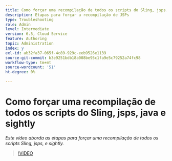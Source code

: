 ```yaml
---
title: Como forçar uma recompilação de todos os scripts do Sling, jsps, java e sightly
description: Etapas para forçar a recompilação de JSPs
type: Troubleshooting
role: Admin
level: Intermediate
version: 6.5, Cloud Service
feature: Authoring
topic: Administration
index: y
exl-id: ab32fa37-065f-4c89-929c-eeb9526e1139
source-git-commit: b3e9251bdb18a008be95c1fa9e5c79252a74fc98
workflow-type: tm+mt
source-wordcount: '51'
ht-degree: 0%

---
```


# Como forçar uma recompilação de todos os scripts do Sling, jsps, java e sightly

*Este vídeo aborda as etapas para forçar uma recompilação de todos os scripts Sling, jsps, e sightly.*

>[!VIDEO](https://video.tv.adobe.com/v/335464?quality=12&learn=on)
